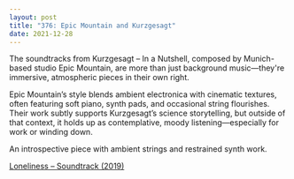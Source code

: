 ```yaml
---
layout: post
title: "376: Epic Mountain and Kurzgesagt"
date: 2021-12-28
---
```


The soundtracks from Kurzgesagt – In a Nutshell, composed by Munich-based studio Epic Mountain, are more than just background music—they're immersive, atmospheric pieces in their own right.

Epic Mountain’s style blends ambient electronica with cinematic textures, often featuring soft piano, synth pads, and occasional string flourishes. Their work subtly supports Kurzgesagt’s science storytelling, but outside of that context, it holds up as contemplative, moody listening—especially for work or winding down.

An introspective piece with ambient strings and restrained synth work.  

[Loneliness – Soundtrack (2019)](https://youtu.be/d97xXtB4UeA)  
